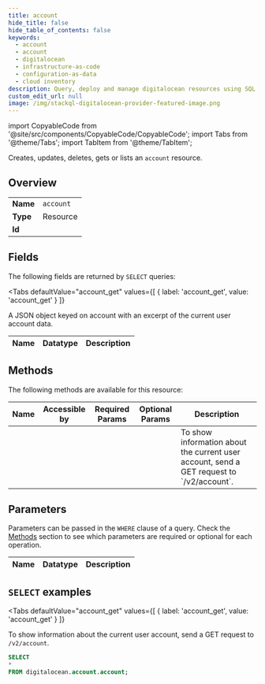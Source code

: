 ```yaml
--- 
title: account
hide_title: false
hide_table_of_contents: false
keywords:
  - account
  - account
  - digitalocean
  - infrastructure-as-code
  - configuration-as-data
  - cloud inventory
description: Query, deploy and manage digitalocean resources using SQL
custom_edit_url: null
image: /img/stackql-digitalocean-provider-featured-image.png
---
```


import CopyableCode from '@site/src/components/CopyableCode/CopyableCode';
import Tabs from '@theme/Tabs';
import TabItem from '@theme/TabItem';

Creates, updates, deletes, gets or lists an <code>account</code> resource.

## Overview
<table><tbody>
<tr><td><b>Name</b></td><td><code>account</code></td></tr>
<tr><td><b>Type</b></td><td>Resource</td></tr>
<tr><td><b>Id</b></td><td><CopyableCode code="digitalocean.account.account" /></td></tr>
</tbody></table>

## Fields

The following fields are returned by `SELECT` queries:

<Tabs
    defaultValue="account_get"
    values={[
        { label: 'account_get', value: 'account_get' }
    ]}
>
<TabItem value="account_get">

A JSON object keyed on account with an excerpt of the current user account data.

<table>
<thead>
    <tr>
    <th>Name</th>
    <th>Datatype</th>
    <th>Description</th>
    </tr>
</thead>
<tbody>
</tbody>
</table>
</TabItem>
</Tabs>

## Methods

The following methods are available for this resource:

<table>
<thead>
    <tr>
    <th>Name</th>
    <th>Accessible by</th>
    <th>Required Params</th>
    <th>Optional Params</th>
    <th>Description</th>
    </tr>
</thead>
<tbody>
<tr>
    <td><a href="#account_get"><CopyableCode code="account_get" /></a></td>
    <td><CopyableCode code="select" /></td>
    <td></td>
    <td></td>
    <td>To show information about the current user account, send a GET request to `/v2/account`.</td>
</tr>
</tbody>
</table>

## Parameters

Parameters can be passed in the `WHERE` clause of a query. Check the [Methods](#methods) section to see which parameters are required or optional for each operation.

<table>
<thead>
    <tr>
    <th>Name</th>
    <th>Datatype</th>
    <th>Description</th>
    </tr>
</thead>
<tbody>
</tbody>
</table>

## `SELECT` examples

<Tabs
    defaultValue="account_get"
    values={[
        { label: 'account_get', value: 'account_get' }
    ]}
>
<TabItem value="account_get">

To show information about the current user account, send a GET request to `/v2/account`.

```sql
SELECT
*
FROM digitalocean.account.account;
```
</TabItem>
</Tabs>
